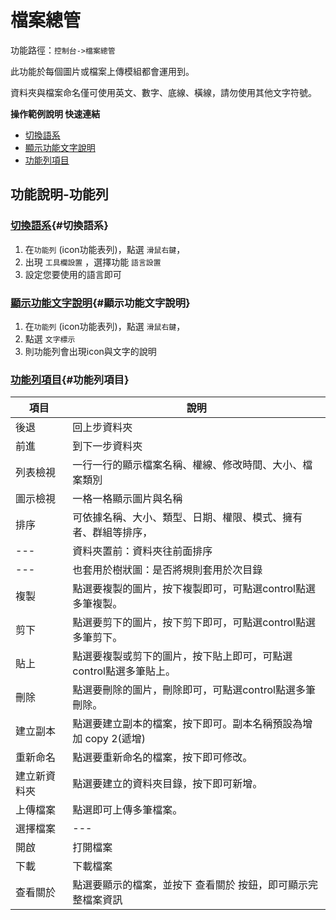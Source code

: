 # 檔案總管

功能路徑：`控制台->檔案總管`

此功能於每個圖片或檔案上傳模組都會運用到。

資料夾與檔案命名僅可使用英文、數字、底線、橫線，請勿使用其他文字符號。



**操作範例說明 快速連結**

* [切換語系](/guide/file-manager#切換語系)
* [顯示功能文字說明](/guide/file-manager#顯示功能文字說明)
* [功能列項目](/guide/file-manager#功能列項目)

##  功能說明-功能列

### [切換語系](/guide/file-manager#切換語系){#切換語系}

1. 在`功能列` (icon功能表列)，點選 `滑鼠右鍵`，
2. 出現 `工具欄設置` ，選擇功能 `語言設置`
3. 設定您要使用的語言即可

### [顯示功能文字說明](/guide/file-manager#顯示功能文字說明){#顯示功能文字說明}

1. 在`功能列` (icon功能表列)，點選 `滑鼠右鍵`，
2. 點選 `文字標示` 
3. 則功能列會出現icon與文字的說明

### [功能列項目](/guide/file-manager#功能列項目){#功能列項目}


| 項目  | 說明 |
|---|---|
|後退|回上步資料夾|
|前進|到下一步資料夾|
|列表檢視|一行一行的顯示檔案名稱、權線、修改時間、大小、檔案類別|
|圖示檢視|一格一格顯示圖片與名稱|
|排序|可依據名稱、大小、類型、日期、權限、模式、擁有者、群組等排序，|
|---|資料夾置前：資料夾往前面排序|
|---|也套用於樹狀圖：是否將規則套用於次目錄|
|複製|點選要複製的圖片，按下複製即可，可點選control點選多筆複製。|
|剪下|點選要剪下的圖片，按下剪下即可，可點選control點選多筆剪下。|
|貼上|點選要複製或剪下的圖片，按下貼上即可，可點選control點選多筆貼上。|
|刪除|點選要刪除的圖片，刪除即可，可點選control點選多筆刪除。|
|建立副本|點選要建立副本的檔案，按下即可。副本名稱預設為增加 copy 2(遞增)|
|重新命名|點選要重新命名的檔案，按下即可修改。|
|建立新資料夾|點選要建立的資料夾目錄，按下即可新增。|
|上傳檔案|點選即可上傳多筆檔案。|
|選擇檔案|---|
|開啟|打開檔案|
|下載|下載檔案|
|查看關於|點選要顯示的檔案，並按下 查看關於 按鈕，即可顯示完整檔案資訊|


